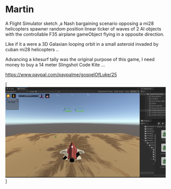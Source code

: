 # Martin
A Flight Simulator sketch ,a Nash bargaining scenario opposing a mi28 helicopters spawner random position linear ticker of waves of 2 AI objects with the controllable  F35 airplane gameObject flying in a opposite direction.

Like if it a were a 3D Galaxian looping orbit in a small asteroid invaded by cuban mi28 helicopters ..

Advancing a kitesurf tally was the original purpose of this game, I need money to buy a 14 meter Slingshot Code Kite ...

https://www.paypal.com/paypalme/gospelOfLuke/25

[![que no se resistieran, por que sino los mataban ... ](https://raw.githubusercontent.com/rgarro/Martin/master/martin.png)]

